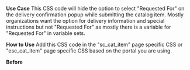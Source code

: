 **Use Case**
This CSS code will hide the option to select "Requested For" on the delivery confirmation popup while submitting the catalog item.
Mostly organizations want the option for delivery information and special instructions but not "Requested For" as mostly there is a variable for "Requested For" in variable sets.

**How to Use**
Add this CSS code in the "sc_cat_item" page specific CSS or "esc_cat_item" page specific CSS based on the portal you are using.

**Before**
